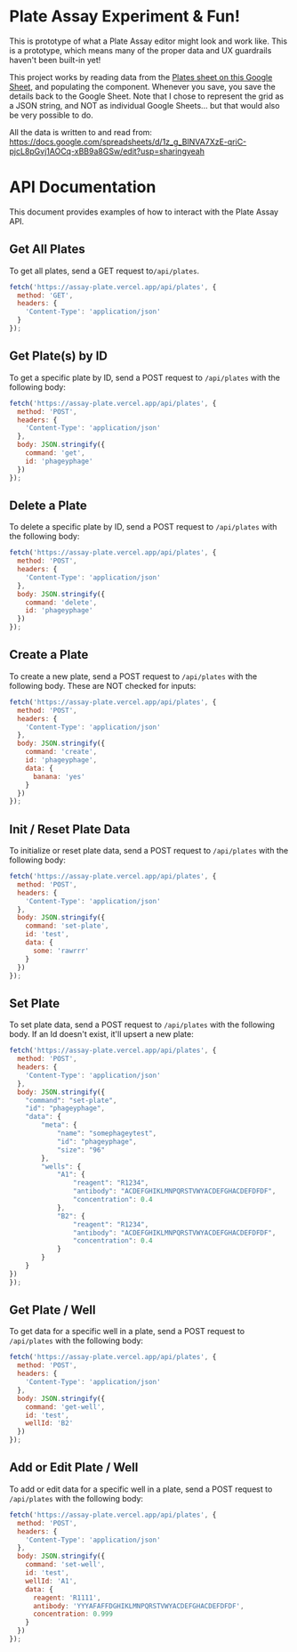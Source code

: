 # Plate Assay Experiment & Fun!

This is prototype of what a Plate Assay editor might look and work like. This is a prototype, which means many of the proper data and UX guardrails haven't been built-in yet!

This project works by reading data from the [Plates sheet on this Google Sheet](https://docs.google.com/spreadsheets/d/1z_g_BINVA7XzE-qriC-pjcL8pGvj1AOCq-xBB9a8GSw/edit?usp=sharingyeah), and populating the component. Whenever you save, you save the details back to the Google Sheet. Note that I chose to represent the grid as a JSON string, and NOT as individual Google Sheets... but that would also be very possible to do.

<!-- Find the working sample here: https://assay-plate.vercel.app -->
<!-- And the code here: https://github.com/janzheng/plate-assay -->

All the data is written to and read from: https://docs.google.com/spreadsheets/d/1z_g_BINVA7XzE-qriC-pjcL8pGvj1AOCq-xBB9a8GSw/edit?usp=sharingyeah 

# API Documentation

This document provides examples of how to interact with the Plate Assay API.

<!-- The base URL for all requests is: https://assay-plate.vercel.app -->

## Get All Plates

To get all plates, send a GET request to`/api/plates`.

```javascript
fetch('https://assay-plate.vercel.app/api/plates', {
  method: 'GET',
  headers: {
    'Content-Type': 'application/json'
  }
});
```

## Get Plate(s) by ID

To get a specific plate by ID, send a POST request to `/api/plates` with the following body:

```javascript
fetch('https://assay-plate.vercel.app/api/plates', {
  method: 'POST',
  headers: {
    'Content-Type': 'application/json'
  },
  body: JSON.stringify({
    command: 'get',
    id: 'phageyphage'
  })
});
```

## Delete a Plate

To delete a specific plate by ID, send a POST request to `/api/plates` with the following body:

```javascript
fetch('https://assay-plate.vercel.app/api/plates', {
  method: 'POST',
  headers: {
    'Content-Type': 'application/json'
  },
  body: JSON.stringify({
    command: 'delete',
    id: 'phageyphage'
  })
});
```

## Create a Plate

To create a new plate, send a POST request to `/api/plates` with the following body. These are NOT checked for inputs:

```javascript
fetch('https://assay-plate.vercel.app/api/plates', {
  method: 'POST',
  headers: {
    'Content-Type': 'application/json'
  },
  body: JSON.stringify({
    command: 'create',
    id: 'phageyphage',
    data: {
      banana: 'yes'
    }
  })
});
```

## Init / Reset Plate Data

To initialize or reset plate data, send a POST request to `/api/plates` with the following body:

```javascript
fetch('https://assay-plate.vercel.app/api/plates', {
  method: 'POST',
  headers: {
    'Content-Type': 'application/json'
  },
  body: JSON.stringify({
    command: 'set-plate',
    id: 'test',
    data: {
      some: 'rawrrr'
    }
  })
});
```

## Set Plate

To set plate data, send a POST request to `/api/plates` with the following body. If an Id doesn't exist, it'll upsert a new plate:

```javascript
fetch('https://assay-plate.vercel.app/api/plates', {
  method: 'POST',
  headers: {
    'Content-Type': 'application/json'
  },
  body: JSON.stringify({
    "command": "set-plate",
    "id": "phageyphage",
    "data": {
        "meta": {
            "name": "somephageytest",
            "id": "phageyphage",
            "size": "96"
        },
        "wells": {
            "A1": {
                "reagent": "R1234",
                "antibody": "ACDEFGHIKLMNPQRSTVWYACDEFGHACDEFDFDF",
                "concentration": 0.4
            },
            "B2": {
                "reagent": "R1234",
                "antibody": "ACDEFGHIKLMNPQRSTVWYACDEFGHACDEFDFDF",
                "concentration": 0.4
            }
        }
    }
})
});
```

## Get Plate / Well

To get data for a specific well in a plate, send a POST request to `/api/plates` with the following body:

```javascript
fetch('https://assay-plate.vercel.app/api/plates', {
  method: 'POST',
  headers: {
    'Content-Type': 'application/json'
  },
  body: JSON.stringify({
    command: 'get-well',
    id: 'test',
    wellId: 'B2'
  })
});
```

## Add or Edit Plate / Well

To add or edit data for a specific well in a plate, send a POST request to `/api/plates` with the following body:

```javascript
fetch('https://assay-plate.vercel.app/api/plates', {
  method: 'POST',
  headers: {
    'Content-Type': 'application/json'
  },
  body: JSON.stringify({
    command: 'set-well',
    id: 'test',
    wellId: 'A1',
    data: {
      reagent: 'R1111',
      antibody: 'YYYAFAFFDGHIKLMNPQRSTVWYACDEFGHACDEFDFDF',
      concentration: 0.999
    }
  })
});
```